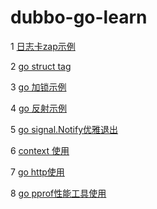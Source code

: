 # dubbo-go-learn

1 [日志卡zap示例](kownledge/one/READEME.md)  

2 [go struct tag](kownledge/two/READEME.md)

3 [go 加锁示例](kownledge/three/README.md)

4 [go 反射示例](kownledge/four/READEME.md)

5 [go signal.Notify优雅退出](kownledge/five/READEME.md)

6 [context 使用](kownledge/six/READEME.md)

7 [go http使用](kownledge/seven/READEME.md)

8 [go pprof性能工具使用](kownledge/eight/READEME.md)